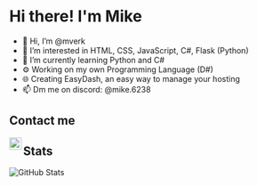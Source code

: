 # Hi there! I'm Mike

- 👋 Hi, I’m @mverk
- 👀 I’m interested in HTML, CSS, JavaScript, C#, Flask (Python)
- 🌱 I’m currently learning Python and C#
- ⚙ Working on my own Programming Language (D#)
- 🌐 Creating EasyDash, an easy way to manage your hosting
- 📫 Dm me on discord: @mike.6238

## Contact me
[<img align="left" alt="Discord" width="22px" src="https://www.freeiconspng.com/uploads/discord-black-icon-1.png" />](https://discord.com/users/719880130280816730)

## Stats
<img align="center" src="https://github-readme-stats.vercel.app/api?username=AkaMikeee&show_icons=true&theme=radical" alt="GitHub Stats" />

<!---
MikeDeveloperElectroDevelopment2021/MikeDeveloperElectroDevelopment2021 is a ✨ special ✨ repository because its `README.md` (this file) appears on your GitHub profile.
You can click the Preview link to take a look at your changes.
--->
